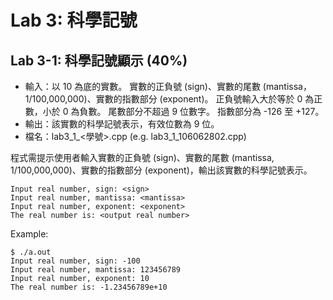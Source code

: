 # Lab 3: 科學記號

## Lab 3-1: 科學記號顯示 (40%)

* 輸入：以 10 為底的實數。
實數的正負號 (sign)、實數的尾數 (mantissa，1/100,000,000)、實數的指數部分 (exponent)。
正負號輸入大於等於 0 為正數，小於 0 為負數。
尾數部分不超過 9 位數字。
指數部分為 -126 至 +127。
* 輸出：該實數的科學記號表示，有效位數為 9 位。
* 檔名：lab3_1_<學號>.cpp (e.g. lab3_1_106062802.cpp)

程式需提示使用者輸入實數的正負號 (sign)、實數的尾數 (mantissa, 1/100,000,000)、實數的指數部分 (exponent)，輸出該實數的科學記號表示。

```text
Input real number, sign: <sign>
Input real number, mantissa: <mantissa>
Input real number, exponent: <exponent>
The real number is: <output real number>
```

Example:

```console
$ ./a.out
Input real number, sign: -100
Input real number, mantissa: 123456789
Input real number, exponent: 10
The real number is: -1.23456789e+10
```
